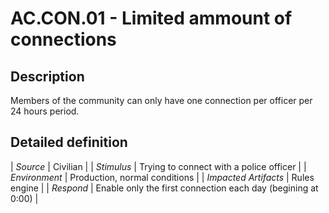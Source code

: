 # AC.CON.01 - Limited ammount of connections

## Description

Members of the community can only have one connection per officer per 24 hours period.

## Detailed definition

| *Source* | Civilian |
| *Stimulus* | Trying to connect with a police officer |
| *Environment* | Production, normal conditions |
| *Impacted Artifacts* | Rules engine |
| *Respond* | Enable only the first connection each day (begining at 0:00) |